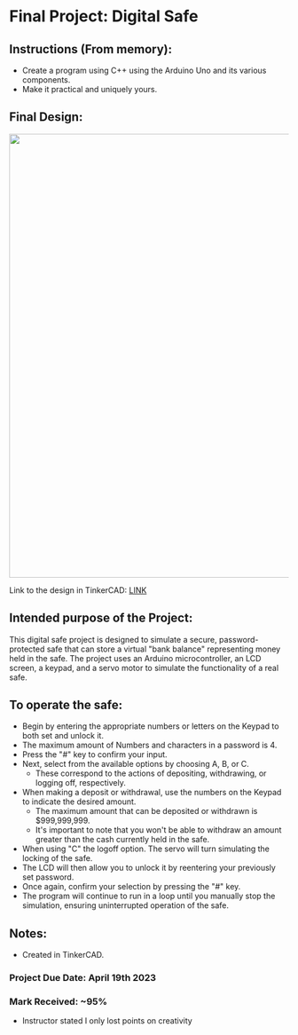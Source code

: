 # Final Project: Digital Safe

## Instructions (From memory): 
- Create a program using C++ using the Arduino Uno and its various components.
- Make it practical and uniquely yours.

## Final Design:

<p align="center">
<img width="800" src="https://github.com/matthewantonis-georgiancollege/IOT_COMP1045/assets/122380719/49def426-fda2-4f15-9345-886fc656487d">
<p/>

Link to the design in TinkerCAD: [LINK](https://www.tinkercad.com/things/4HcGyqs16G0?sharecode=ohGSKfeaeGRYHQX-cUbdTRMAE0nOObObA9wXjxrvxVI)

## Intended purpose of the Project:
This digital safe project is designed to simulate a secure, password-protected safe that can store a virtual "bank balance" representing money held in the safe. The project uses an Arduino microcontroller, an LCD screen, a keypad, and a servo motor to simulate the functionality of a real safe.

## To operate the safe: 
- Begin by entering the appropriate numbers or letters on the Keypad to both set and unlock it. 
- The maximum amount of Numbers and characters in a password is 4. 
- Press the "#" key to confirm your input.
- Next, select from the available options by choosing A, B, or C.
  - These correspond to the actions of depositing, withdrawing, or logging off, respectively.
- When making a deposit or withdrawal, use the numbers on the Keypad to indicate the desired amount.
  - The maximum amount that can be deposited or withdrawn is $999,999,999.
  - It's important to note that you won't be able to withdraw an amount greater than the cash currently held in the safe.
- When using "C" the logoff option. The servo will turn simulating the locking of the safe.
- The LCD will then allow you to unlock it by reentering your previously set password.
- Once again, confirm your selection by pressing the "#" key.
- The program will continue to run in a loop until you manually stop the simulation, ensuring uninterrupted operation of the safe.

## Notes: 
- Created in TinkerCAD.

### Project Due Date: April 19th 2023
### Mark Received: ~95%
- Instructor stated I only lost points on creativity 
